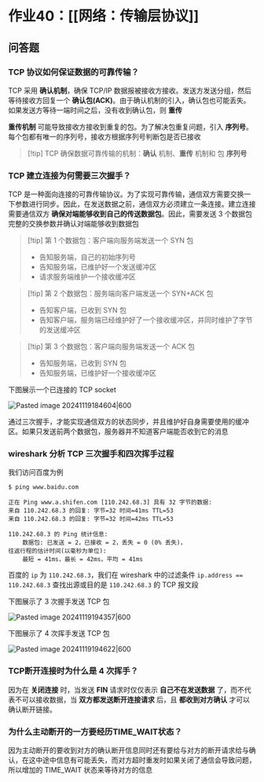 # 作业40：[[网络：传输层协议]]

## 问答题

### TCP 协议如何保证数据的可靠传输？

TCP 采用 **确认机制**，确保 TCP/IP 数据报被接收方接收。发送方发送分组，然后等待接收方回复一个 **确认包(ACK)**。由于确认机制的引入，确认包也可能丢失。如果发送方等待一端时间之后，没有收到确认包，则 **重传**

**重传机制** 可能导致接收方接收到重复的包。为了解决包重复问题，引入 **序列号**。每个包都有唯一的序列号，接收方根据序列号判断包是否已接收

> [!tip] TCP 确保数据可靠传输的机制：**确认** 机制、**重传** 机制和 包 **序列号**
> 

### TCP 建立连接为何需要三次握手？

TCP 是一种面向连接的可靠传输协议。为了实现可靠传输，通信双方需要交换一下参数进行同步。因此，在发送数据之前，通信双方必须建立一条连接。建立连接需要通信双方 **确保对端能够收到自己的传送数据包**。因此，需要发送 $3$ 个数据包完整的交换参数并确认对端能够收到数据包

> [!tip] 第 $1$ 个数据包：客户端向服务端发送一个 SYN 包
> + 告知服务端，自己的初始序列号
> + 告知服务端，已维护好一个发送缓冲区
> + 请求服务端维护一个接收缓冲区
> 

> [!tip] 第 $2$ 个数据包：服务端向客户端发送一个 SYN+ACK 包
> + 告知客户端，已收到 SYN 包
> + 告知客户端，服务端已经维护好了一个接收缓冲区，并同时维护了字节的发送缓冲区
> 

> [!tip] 第 $3$ 个数据包：客户端向服务端发送一个 ACK 包
> + 告知服务端，已收到 SYN 包
> + 告知服务端，已维护好一个接收缓冲区
> 

下图展示一个已连接的 TCP socket

![Pasted image 20241119184604|600](http://cdn.jsdelivr.net/gh/duyupeng36/images@master/obsidian/1755788541534-58834c87a4364aa4b34f9866327c7d3b.png)

通过三次握手，才能实现通信双方的状态同步，并且维护好自身需要使用的缓冲区。如果只发送前两个数据包，服务器并不知道客户端能否收到它的消息

### wireshark 分析 TCP 三次握手和四次挥手过程

我们访问百度为例

```shell
$ ping www.baidu.com

正在 Ping www.a.shifen.com [110.242.68.3] 具有 32 字节的数据:
来自 110.242.68.3 的回复: 字节=32 时间=41ms TTL=53
来自 110.242.68.3 的回复: 字节=32 时间=42ms TTL=53

110.242.68.3 的 Ping 统计信息:
    数据包: 已发送 = 2，已接收 = 2，丢失 = 0 (0% 丢失)，
往返行程的估计时间(以毫秒为单位):
    最短 = 41ms，最长 = 42ms，平均 = 41ms
```

百度的 `ip` 为 `110.242.68.3`，我们在 wireshark 中的过滤条件 `ip.address == 110.242.68.3` 查找出源或目的是 `110.242.68.3` 的 TCP 报文段

下图展示了 $3$ 次握手发送 TCP 包

![Pasted image 20241119194357|600](http://cdn.jsdelivr.net/gh/duyupeng36/images@master/obsidian/1755788541536-ea1ede08ab5a477ab4e3744054468f02.png)

下图展示了 $4$ 次挥手发送 TCP 包

![Pasted image 20241119194622|600](http://cdn.jsdelivr.net/gh/duyupeng36/images@master/obsidian/1755788541536-25d4534d3d894a2fa0f9cc01adf532ef.png)

### TCP断开连接时为什么是 4 次挥手？

因为在 **关闭连接** 时，当发送 **FIN** 请求时仅仅表示 **自己不在发送数据** 了，而不代表不可以接收数据，当 **双方都发送断开连接请求** 后，且 **都收到对方确认** 才可以确认断开链接。

### 为什么主动断开的一方要经历TIME_WAIT状态？

因为主动断开的要收到对方的确认断开信息同时还有要给与对方的断开请求给与确认，在这中途中信息有可能丢失，而对方超时重发时如果关闭了通信会导致问题，所以增加的 TIME_WAIT 状态来等待对方的信息
